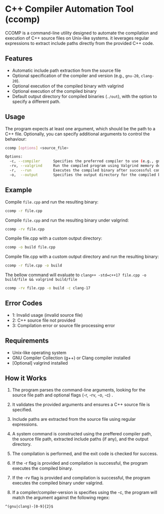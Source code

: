 # C++ Compiler Automation Tool (ccomp)

CCOMP is a command-line utility designed to automate the compilation and execution of C++ source files on Unix-like systems. it leverages regular expressions to extract include paths directly from the provided C++ code.

## Features

- Automatic include path extraction from the source file
- Optional specification of the compiler and version (e.g., `gnu-20`, `clang-20`).
- Optional execution of the compiled binary with valgrind
- Optional execution of the compiled binary
- Default output directory for compiled binaries (`./out`), with the option to specify a different path.

## Usage

The program expects at least one argument, which should be the path to a C++ file. Optionally, you can specify additional arguments to control the behaviour:

```bash
ccomp [options] <source_file>

Options:
  -c, --compiler      Specifies the preferred compiler to use (e.g., gnu-20 or clang-20). If no valid compiler is provided, the default is clang++ -std=c++20.
  -rv, --valgrind     Run the compiled program using Valgrind memory debugger after successful compilation (off by default).
  -r,  --run          Executes the compiled binary after successful compilation (default: off)
  -o,  --output       Specifies the output directory for the compiled binary (default: ./out)
```

## Example

Compile `file.cpp` and run the resulting binary:

```bash
ccomp -r file.cpp
```

Compile `file.cpp` and run the resulting binary under valgrind:

```bash
ccomp -rv file.cpp
```

Compile file.cpp with a custom output directory:

```bash
ccomp -o build file.cpp
```

Compile file.cpp with a custom output directory and run the resulting binary:

```bash
ccomp -r file.cpp -o build
```

The bellow command will evaluate to `clang++ -std=c++17 file.cpp -o build/file && valgrind build/file`

```bash
ccomp -rv file.cpp -o build -c clang-17
```

## Error Codes

- 1: Invalid usage (invalid source file)
- 2: C++ source file not provided
- 3: Compilation error or source file processing error

## Requirements

- Unix-like operating system
- GNU Compiler Collection (g++) or Clang compiler installed
- [Optional] valgrind installed

## How it Works

1. The program parses the command-line arguments, looking for the source file path and optional flags (-r, -rv, -o, -c) .

2. It validates the provided arguments and ensures a C++ source file is specified.

3. Include paths are extracted from the source file using regular expressions.

4. A system command is constructed using the preffered compiler path, the source file path, extracted include paths (if any), and the output directory.

5. The compilation is performed, and the exit code is checked for success.

6. If the -r flag is provided and compilation is successful, the program executes the compiled binary.

7. If the -rv flag is provided and compilation is successful, the program executes the compiled binary under valgrind.

8. If a compiler/compiler-version is specifies using the -c, the program will match the argument against the following regex:

```regex
^(gnu|clang)-[0-9]{2}$
```
